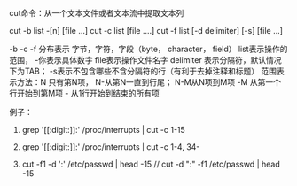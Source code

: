 cut命令：从一个文本文件或者文本流中提取文本列

cut -b list -[n] [file ...]
cut -c list [file ....]
cut -f list [-d delimiter] [-s] [file ...]

-b -c -f 分布表示 字节，字符，字段（byte， character， field）
list表示操作的范围， -你表示具体数字
file表示操作文件名字
delimiter 表示分隔符，默认情况下为TAB；
-s表示不包含哪些不含分隔符的行（有利于去掉注释和标题）
范围表示方法：N 只有第N项， N-从第N一直到行尾； N-M从N项到M项  -M 从第一个行开始到第M项  - 从1行开始到结束的所有项

例子：

1. grep '[[:digit:]]:' /proc/interrupts | cut -c 1-15


2. grep '[[:digit:]]:' /proc/interrupts | cut -c 1-4, 34-


3. cut -f1 -d ':' /etc/passwd | head -15   //  cut -d ":" -f1  /etc/passwd | head -15



